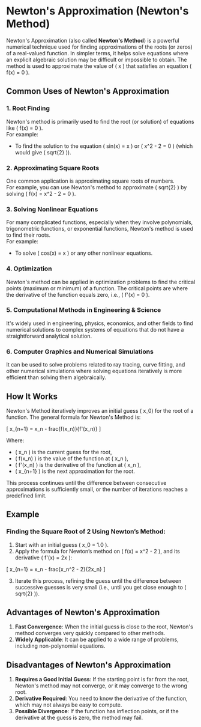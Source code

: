 # Newton's Approximation (Newton's Method)

Newton's Approximation (also called **Newton's Method**) is a powerful numerical technique used for finding approximations of the roots (or zeros) of a real-valued function. In simpler terms, it helps solve equations where an explicit algebraic solution may be difficult or impossible to obtain. The method is used to approximate the value of \( x \) that satisfies an equation \( f(x) = 0 \).

## Common Uses of Newton's Approximation

### 1. **Root Finding**
Newton's method is primarily used to find the root (or solution) of equations like \( f(x) = 0 ).  
For example:
- To find the solution to the equation \( sin(x) = x ) or \( x^2 - 2 = 0 ) (which would give \( sqrt{2} )).

### 2. **Approximating Square Roots**
One common application is approximating square roots of numbers.  
For example, you can use Newton's method to approximate \( sqrt{2} ) by solving \( f(x) = x^2 - 2 = 0 ).

### 3. **Solving Nonlinear Equations**
For many complicated functions, especially when they involve polynomials, trigonometric functions, or exponential functions, Newton's method is used to find their roots.  
For example:
- To solve \( cos(x) = x ) or any other nonlinear equations.

### 4. **Optimization**
Newton's method can be applied in optimization problems to find the critical points (maximum or minimum) of a function. The critical points are where the derivative of the function equals zero, i.e., \( f'(x) = 0 ).

### 5. **Computational Methods in Engineering & Science**
It's widely used in engineering, physics, economics, and other fields to find numerical solutions to complex systems of equations that do not have a straightforward analytical solution.

### 6. **Computer Graphics and Numerical Simulations**
It can be used to solve problems related to ray tracing, curve fitting, and other numerical simulations where solving equations iteratively is more efficient than solving them algebraically.

## How It Works

Newton's Method iteratively improves an initial guess ( x_0) for the root of a function. The general formula for Newton's Method is:

\[
x_{n+1} = x_n - frac{f(x_n)}{f'(x_n)}
\]

Where:
- \( x_n \) is the current guess for the root,
- \( f(x_n) \) is the value of the function at ( x_n ),
- \( f'(x_n) \) is the derivative of the function at ( x_n ),
- \( x_{n+1} \) is the next approximation for the root.

This process continues until the difference between consecutive approximations is sufficiently small, or the number of iterations reaches a predefined limit.

## Example

### **Finding the Square Root of 2 Using Newton’s Method:**

1. Start with an initial guess ( x_0 = 1.0 ).
2. Apply the formula for Newton’s method on ( f(x) = x^2 - 2 ), and its derivative ( f'(x) = 2x ):

\[
x_{n+1} = x_n - frac{x_n^2 - 2}{2x_n}
\]

3. Iterate this process, refining the guess until the difference between successive guesses is very small (i.e., until you get close enough to ( sqrt{2} )).

## Advantages of Newton's Approximation

1. **Fast Convergence**: When the initial guess is close to the root, Newton's method converges very quickly compared to other methods.
2. **Widely Applicable**: It can be applied to a wide range of problems, including non-polynomial equations.

## Disadvantages of Newton's Approximation

1. **Requires a Good Initial Guess**: If the starting point is far from the root, Newton's method may not converge, or it may converge to the wrong root.
2. **Derivative Required**: You need to know the derivative of the function, which may not always be easy to compute.
3. **Possible Divergence**: If the function has inflection points, or if the derivative at the guess is zero, the method may fail.


